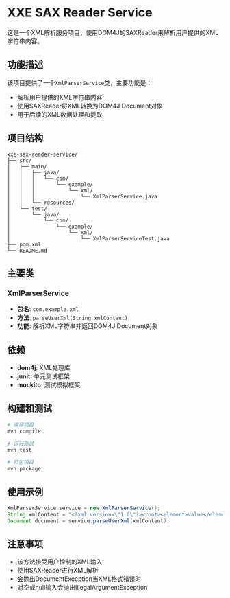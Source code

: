 # XXE SAX Reader Service

这是一个XML解析服务项目，使用DOM4J的SAXReader来解析用户提供的XML字符串内容。

## 功能描述

该项目提供了一个`XmlParserService`类，主要功能是：
- 解析用户提供的XML字符串内容
- 使用SAXReader将XML转换为DOM4J Document对象
- 用于后续的XML数据处理和提取

## 项目结构

```
xxe-sax-reader-service/
├── src/
│   ├── main/
│   │   ├── java/
│   │   │   └── com/
│   │   │       └── example/
│   │   │           └── xml/
│   │   │               └── XmlParserService.java
│   │   └── resources/
│   └── test/
│       └── java/
│           └── com/
│               └── example/
│                   └── xml/
│                       └── XmlParserServiceTest.java
├── pom.xml
└── README.md
```

## 主要类

### XmlParserService
- **包名**: `com.example.xml`
- **方法**: `parseUserXml(String xmlContent)`
- **功能**: 解析XML字符串并返回DOM4J Document对象

## 依赖

- **dom4j**: XML处理库
- **junit**: 单元测试框架
- **mockito**: 测试模拟框架

## 构建和测试

```bash
# 编译项目
mvn compile

# 运行测试
mvn test

# 打包项目
mvn package
```

## 使用示例

```java
XmlParserService service = new XmlParserService();
String xmlContent = "<?xml version=\"1.0\"?><root><element>value</element></root>";
Document document = service.parseUserXml(xmlContent);
```

## 注意事项

- 该方法接受用户控制的XML输入
- 使用SAXReader进行XML解析
- 会抛出DocumentException当XML格式错误时
- 对空或null输入会抛出IllegalArgumentException 